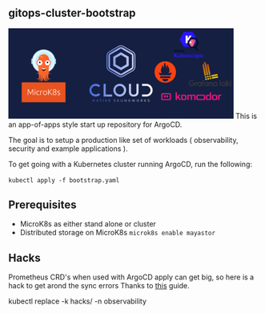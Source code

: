 ## gitops-cluster-bootstrap

<img src="images/1.png" width="450px;">
This is an app-of-apps style start up repository for ArgoCD.

The goal is to setup a production like set of workloads ( observability, security and example applications ).

To get going with a Kubernetes cluster running ArgoCD, run the following:

`kubectl apply -f bootstrap.yaml`

## Prerequisites

- MicroK8s as either stand alone or cluster
- Distributed storage on MicroK8s `microk8s enable mayastor`
## Hacks

Prometheus CRD's when used with ArgoCD apply can get big, so here is a hack to get arond the sync errors
Thanks to [this](https://blog.ediri.io/kube-prometheus-stack-and-argocd-how-workarounds-are-born) guide.

kubectl replace -k  hacks/ -n observability
